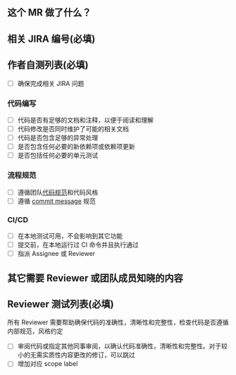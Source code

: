 ## 这个 MR 做了什么？

<!-- 描述文字内容 -->

## 相关 JIRA 编号(必填)

<!-- eg: FM-666 -->

## 作者自测列表(必填)

- [ ] 确保完成相关 JIRA 问题

### 代码编写

- [ ] 代码是否有足够的文档和注释，以便于阅读和理解
- [ ] 代码修改是否同时维护了可能的相关文档
- [ ] 代码是否包含足够的异常处理
- [ ] 是否包含任何必要的新依赖项或依赖项更新
- [ ] 是否包括任何必要的单元测试

### 流程规范

- [ ] 遵循团队[代码规范](http://cook-book.tongyu.tech/guide)和代码风格
- [ ] 遵循 [commit message](https://www.conventionalcommits.org/en/v1.0.0/) 规范

### CI/CD

- [ ] 在本地测试可用，不会影响到其它功能
- [ ] 提交前，在本地运行过 CI 命令并且执行通过
- [ ] 指派 Assignee 或 Reviewer

## 其它需要 Reviewer 或团队成员知晓的内容

<!-- eg：无 -->

## Reviewer 测试列表(必填)

所有 Reviewer 需要帮助确保代码的准确性，清晰性和完整性，检查代码是否遵循内部规范，风格约定

- [ ] 审阅代码或指定其他同事审阅，以确认代码准确性，清晰性和完整性。对于较小的无需实质性内容更改的修订，可以跳过
- [ ] 增加对应 scope label
